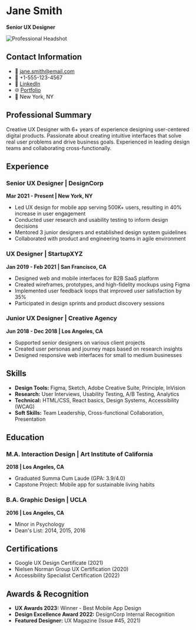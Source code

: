 # Jane Smith
**Senior UX Designer**

![Professional Headshot](https://images.unsplash.com/photo-1494790108755-2616b612b002?w=300&h=400&fit=crop&crop=face)

## Contact Information
- 📧 jane.smith@email.com
- 📱 +1-555-123-4567
- 🔗 [LinkedIn](https://linkedin.com/in/janesmith)
- 🌐 [Portfolio](https://janesmith.design)
- 📍 New York, NY

## Professional Summary
Creative UX Designer with 6+ years of experience designing user-centered digital products. Passionate about creating intuitive interfaces that solve real user problems and drive business goals. Experienced in leading design teams and collaborating cross-functionally.

## Experience

### Senior UX Designer | DesignCorp
**Mar 2021 - Present | New York, NY**
- Led UX design for mobile app serving 500K+ users, resulting in 40% increase in user engagement
- Conducted user research and usability testing to inform design decisions
- Mentored 3 junior designers and established design system guidelines
- Collaborated with product and engineering teams in agile environment

### UX Designer | StartupXYZ
**Jan 2019 - Feb 2021 | San Francisco, CA**
- Designed web and mobile interfaces for B2B SaaS platform
- Created wireframes, prototypes, and high-fidelity mockups using Figma
- Implemented user feedback loops that improved user satisfaction by 35%
- Participated in design sprints and product discovery sessions

### Junior UX Designer | Creative Agency
**Jun 2018 - Dec 2018 | Los Angeles, CA**
- Supported senior designers on various client projects
- Created user personas and journey maps based on research insights
- Designed responsive web interfaces for small to medium businesses

## Skills
- **Design Tools:** Figma, Sketch, Adobe Creative Suite, Principle, InVision
- **Research:** User Interviews, Usability Testing, A/B Testing, Analytics
- **Technical:** HTML/CSS, React basics, Design Systems, Accessibility (WCAG)
- **Soft Skills:** Team Leadership, Cross-functional Collaboration, Presentation

## Education

### M.A. Interaction Design | Art Institute of California
**2018 | Los Angeles, CA**
- Graduated Summa Cum Laude (GPA: 3.9/4.0)
- Capstone Project: Mobile app for sustainable living habits

### B.A. Graphic Design | UCLA
**2016 | Los Angeles, CA**
- Minor in Psychology
- Dean's List: 2014, 2015, 2016

## Certifications
- Google UX Design Certificate (2021)
- Nielsen Norman Group UX Certification (2020)
- Accessibility Specialist Certification (2022)

## Awards & Recognition
- **UX Awards 2023:** Winner - Best Mobile App Design
- **Design Excellence Award 2022:** DesignCorp Internal Recognition
- **Featured Designer:** UX Magazine (Issue #45, 2021)
